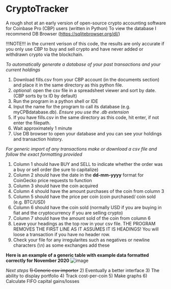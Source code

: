 # CryptoTracker
A rough shot at an early version of open-source crypto accounting software for Coinbase Pro (CBP) users (written in Python)
To view the database I recommend DB Browser (https://sqlitebrowser.org/dl/)

!!!NOTE!!! in the current verison of this code, the results are only accurate if you only use CBP to buy and
sell crypto and have never added or withdrawn crypto via the blockchain.

*To automatically generate a database of your past transactions and your current holdings*

1) Download fills.csv from your CBP account (in the documents section) and place it in the same directory as this python file.
2) *optional*: open the csv file in a spreadsheet viewer and sort by date. (CBP sorts by tx ID by default)
3) Run the program in a python shell or IDE
4) Input the name for the program to call its database (e.g. myCPBdatabase.db). *Ensure you use the .db extension*
5) If you have fills.csv in the same directory as this code, hit enter, if not enter the filepath.
6) Wait approximately 1 minute
7) Use DB browser to open your database and you can see your holdings and transaction history.

*For generic import of any transactions make or download a csv file and follow the exact formatting provided*
1) Column 1 should have BUY and SELL to indicate whether the order was a buy or sell order (be sure to capitalize)
2) Column 2 should have the date in the **dd-mm-yyyy** format for CoinGecko price requests to function
3) Column 3 should have the coin acquired
4) Column 4 should have the amount purchases of the coin from column 3
5) Column 5 should have the price per coin (coin purchased/ coin sold (e.g. BTC/USD) 
6) Column 6 should have the coin sold (normally USD if you are buying in fiat and the cryptocurrency if you are selling crypto)
7) Column 7 should have the amount sold of the coin from column 6
8) Leave your headings as the top row in your csv file. THE PROGRAM REMOVES THE FIRST LINE AS IT ASSUMES IT IS HEADINGS! You will loose a transaction if you have no header row.
9) Check your file for any irregularites such as negatives or newline characters (\n) as some exchanges add these

**Here is an example of a generic table with example data formatted correctly for November 2020**
![image](https://user-images.githubusercontent.com/38738303/110361974-50e0c900-8006-11eb-828f-07781c3aceb1.png)


*Next steps*
~~1) Generic csv importer~~
2) Eventually a better interface
3) The ability to display portfolio
4) Track cost-per-coin
5) Make graphs
6) Calculate FIFO capital gains/losses
